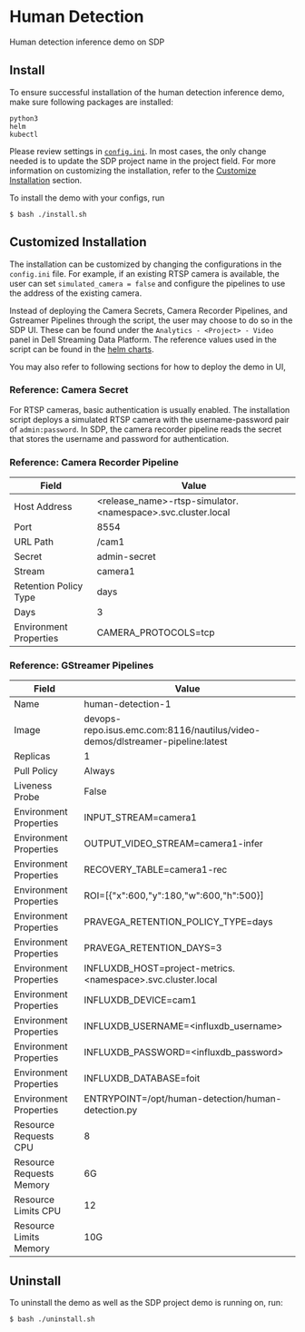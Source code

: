 # Human Detection
Human detection inference demo on SDP

## Install
To ensure successful installation of the human detection inference demo, make sure following packages are installed:
```
python3
helm
kubectl
```

Please review settings in [`config.ini`](./config.ini). In most cases, the only change needed is to update the SDP project name in the project field. For more information on customizing the installation, refer to the [Customize Installation](#customize-installation) section.

To install the demo with your configs, run
```
$ bash ./install.sh
```

## Customized Installation
The installation can be customized by changing the configurations in the `config.ini` file. For example, if an existing RTSP camera is available, the user can set `simulated_camera = false` and configure the pipelines to use the address of the existing camera.

Instead of deploying the Camera Secrets, Camera Recorder Pipelines, and Gstreamer Pipelines through the script, the user may choose to do so in the SDP UI. These can be found under the `Analytics - <Project> - Video` panel in Dell Streaming Data Platform. The reference values used in the script can be found in the [helm charts](./chart/).

You may also refer to following sections for how to deploy the demo in UI,

### Reference: Camera Secret
For RTSP cameras, basic authentication is usually enabled. The installation script deploys a simulated RTSP camera with the username-password pair of `admin:password`. In SDP, the camera recorder pipeline reads the secret that stores the username and password for authentication.

### Reference: Camera Recorder Pipeline
| Field                  | Value                                                        |
| ---------------------- | ------------------------------------------------------------ |
| Host Address           | <release_name>-rtsp-simulator.\<namespace>.svc.cluster.local |
| Port                   | 8554                                                         |
| URL Path               | /cam1                                                        |
| Secret                 | admin-secret                                                 |
| Stream                 | camera1                                                      |
| Retention Policy Type  | days                                                         |
| Days                   | 3                                                            |
| Environment Properties | CAMERA_PROTOCOLS=tcp                                         |


### Reference: GStreamer Pipelines
| Field                    | Value                                                                         |
| ------------------------ | ----------------------------------------------------------------------------- |
| Name                     | human-detection-1                                                             |
| Image                    | devops-repo.isus.emc.com:8116/nautilus/video-demos/dlstreamer-pipeline:latest |
| Replicas                 | 1                                                                             |
| Pull Policy              | Always                                                                        |
| Liveness Probe           | False                                                                         |
| Environment Properties   | INPUT_STREAM=camera1                                                          |
| Environment Properties   | OUTPUT_VIDEO_STREAM=camera1-infer                                             |
| Environment Properties   | RECOVERY_TABLE=camera1-rec                                                    |
| Environment Properties   | ROI=[{"x":600,"y":180,"w":600,"h":500}]                                       |
| Environment Properties   | PRAVEGA_RETENTION_POLICY_TYPE=days                                            |
| Environment Properties   | PRAVEGA_RETENTION_DAYS=3                                                      |
| Environment Properties   | INFLUXDB_HOST=project-metrics.\<namespace>.svc.cluster.local                  |
| Environment Properties   | INFLUXDB_DEVICE=cam1                                                          |
| Environment Properties   | INFLUXDB_USERNAME=<influxdb_username>                                         |
| Environment Properties   | INFLUXDB_PASSWORD=<influxdb_password>                                         |
| Environment Properties   | INFLUXDB_DATABASE=foit                                                        |
| Environment Properties   | ENTRYPOINT=/opt/human-detection/human-detection.py                            |
| Resource Requests CPU    | 8                                                                             |
| Resource Requests Memory | 6G                                                                            |
| Resource Limits CPU      | 12                                                                            |
| Resource Limits Memory   | 10G                                                                           |

## Uninstall
To uninstall the demo as well as the SDP project demo is running on, run:
```
$ bash ./uninstall.sh
```
